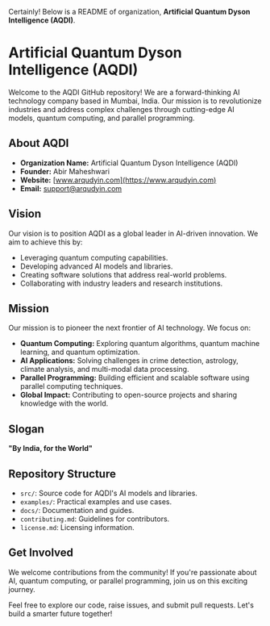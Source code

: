 Certainly! Below is a README of organization, **Artificial Quantum Dyson Intelligence (AQDI)**.


# Artificial Quantum Dyson Intelligence (AQDI)

Welcome to the AQDI GitHub repository! We are a forward-thinking AI technology company based in Mumbai, India. Our mission is to revolutionize industries and address complex challenges through cutting-edge AI models, quantum computing, and parallel programming.

## About AQDI

- **Organization Name:** Artificial Quantum Dyson Intelligence (AQDI)
- **Founder:** Abir Maheshwari
- **Website:** [www.arqudyin.com](https://www.arqudyin.com)
- **Email:** support@arqudyin.com

## Vision

Our vision is to position AQDI as a global leader in AI-driven innovation. We aim to achieve this by:

- Leveraging quantum computing capabilities.
- Developing advanced AI models and libraries.
- Creating software solutions that address real-world problems.
- Collaborating with industry leaders and research institutions.

## Mission

Our mission is to pioneer the next frontier of AI technology. We focus on:

- **Quantum Computing:** Exploring quantum algorithms, quantum machine learning, and quantum optimization.
- **AI Applications:** Solving challenges in crime detection, astrology, climate analysis, and multi-modal data processing.
- **Parallel Programming:** Building efficient and scalable software using parallel computing techniques.
- **Global Impact:** Contributing to open-source projects and sharing knowledge with the world.

## Slogan

**"By India, for the World"**

## Repository Structure

- `src/`: Source code for AQDI's AI models and libraries.
- `examples/`: Practical examples and use cases.
- `docs/`: Documentation and guides.
- `contributing.md`: Guidelines for contributors.
- `license.md`: Licensing information.

## Get Involved

We welcome contributions from the community! If you're passionate about AI, quantum computing, or parallel programming, join us on this exciting journey.

Feel free to explore our code, raise issues, and submit pull requests. Let's build a smarter future together!
